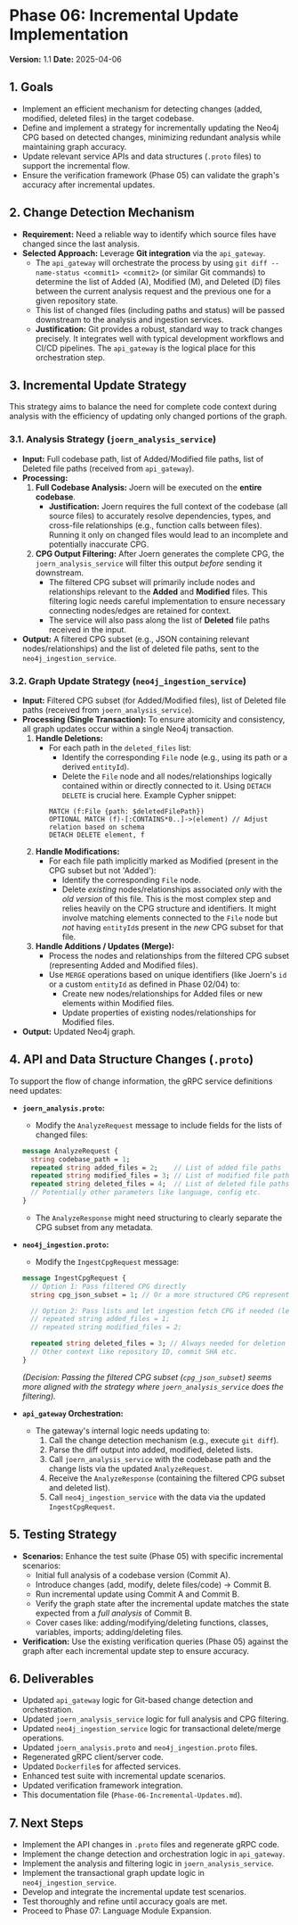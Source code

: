 # Phase 06: Incremental Update Implementation

**Version:** 1.1
**Date:** 2025-04-06

## 1. Goals

*   Implement an efficient mechanism for detecting changes (added, modified, deleted files) in the target codebase.
*   Define and implement a strategy for incrementally updating the Neo4j CPG based on detected changes, minimizing redundant analysis while maintaining graph accuracy.
*   Update relevant service APIs and data structures (`.proto` files) to support the incremental flow.
*   Ensure the verification framework (Phase 05) can validate the graph's accuracy after incremental updates.

## 2. Change Detection Mechanism

*   **Requirement:** Need a reliable way to identify which source files have changed since the last analysis.
*   **Selected Approach:** Leverage **Git integration** via the `api_gateway`.
    *   The `api_gateway` will orchestrate the process by using `git diff --name-status <commit1> <commit2>` (or similar Git commands) to determine the list of Added (A), Modified (M), and Deleted (D) files between the current analysis request and the previous one for a given repository state.
    *   This list of changed files (including paths and status) will be passed downstream to the analysis and ingestion services.
    *   **Justification:** Git provides a robust, standard way to track changes precisely. It integrates well with typical development workflows and CI/CD pipelines. The `api_gateway` is the logical place for this orchestration step.

## 3. Incremental Update Strategy

This strategy aims to balance the need for complete code context during analysis with the efficiency of updating only changed portions of the graph.

### 3.1. Analysis Strategy (`joern_analysis_service`)

*   **Input:** Full codebase path, list of Added/Modified file paths, list of Deleted file paths (received from `api_gateway`).
*   **Processing:**
    1.  **Full Codebase Analysis:** Joern will be executed on the **entire codebase**.
        *   **Justification:** Joern requires the full context of the codebase (all source files) to accurately resolve dependencies, types, and cross-file relationships (e.g., function calls between files). Running it only on changed files would lead to an incomplete and potentially inaccurate CPG.
    2.  **CPG Output Filtering:** After Joern generates the complete CPG, the `joern_analysis_service` will filter this output *before* sending it downstream.
        *   The filtered CPG subset will primarily include nodes and relationships relevant to the **Added** and **Modified** files. This filtering logic needs careful implementation to ensure necessary connecting nodes/edges are retained for context.
        *   The service will also pass along the list of **Deleted** file paths received in the input.
*   **Output:** A filtered CPG subset (e.g., JSON containing relevant nodes/relationships) and the list of deleted file paths, sent to the `neo4j_ingestion_service`.

### 3.2. Graph Update Strategy (`neo4j_ingestion_service`)

*   **Input:** Filtered CPG subset (for Added/Modified files), list of Deleted file paths (received from `joern_analysis_service`).
*   **Processing (Single Transaction):** To ensure atomicity and consistency, all graph updates occur within a single Neo4j transaction.
    1.  **Handle Deletions:**
        *   For each path in the `deleted_files` list:
            *   Identify the corresponding `File` node (e.g., using its path or a derived `entityId`).
            *   Delete the `File` node and all nodes/relationships logically contained within or directly connected to it. Using `DETACH DELETE` is crucial here. Example Cypher snippet:
              ```cypher
              MATCH (f:File {path: $deletedFilePath})
              OPTIONAL MATCH (f)-[:CONTAINS*0..]->(element) // Adjust relation based on schema
              DETACH DELETE element, f
              ```
    2.  **Handle Modifications:**
        *   For each file path implicitly marked as Modified (present in the CPG subset but not 'Added'):
            *   Identify the corresponding `File` node.
            *   Delete *existing* nodes/relationships associated *only* with the *old version* of this file. This is the most complex step and relies heavily on the CPG structure and identifiers. It might involve matching elements connected to the `File` node but *not* having `entityId`s present in the *new* CPG subset for that file.
    3.  **Handle Additions / Updates (Merge):**
        *   Process the nodes and relationships from the filtered CPG subset (representing Added and Modified files).
        *   Use `MERGE` operations based on unique identifiers (like Joern's `id` or a custom `entityId` as defined in Phase 02/04) to:
            *   Create new nodes/relationships for Added files or new elements within Modified files.
            *   Update properties of existing nodes/relationships for Modified files.
*   **Output:** Updated Neo4j graph.

## 4. API and Data Structure Changes (`.proto`)

To support the flow of change information, the gRPC service definitions need updates:

*   **`joern_analysis.proto`:**
    *   Modify the `AnalyzeRequest` message to include fields for the lists of changed files:
      ```protobuf
      message AnalyzeRequest {
        string codebase_path = 1;
        repeated string added_files = 2;    // List of added file paths
        repeated string modified_files = 3; // List of modified file paths
        repeated string deleted_files = 4;  // List of deleted file paths
        // Potentially other parameters like language, config etc.
      }
      ```
    *   The `AnalyzeResponse` might need structuring to clearly separate the CPG subset from any metadata.

*   **`neo4j_ingestion.proto`:**
    *   Modify the `IngestCpgRequest` message:
      ```protobuf
      message IngestCpgRequest {
        // Option 1: Pass filtered CPG directly
        string cpg_json_subset = 1; // Or a more structured CPG representation

        // Option 2: Pass lists and let ingestion fetch CPG if needed (less likely)
        // repeated string added_files = 1;
        // repeated string modified_files = 2;

        repeated string deleted_files = 3; // Always needed for deletion step
        // Other context like repository ID, commit SHA etc.
      }
      ```
      *(Decision: Passing the filtered CPG subset (`cpg_json_subset`) seems more aligned with the strategy where `joern_analysis_service` does the filtering).*

*   **`api_gateway` Orchestration:**
    *   The gateway's internal logic needs updating to:
        1.  Call the change detection mechanism (e.g., execute `git diff`).
        2.  Parse the diff output into added, modified, deleted lists.
        3.  Call `joern_analysis_service` with the codebase path and the change lists via the updated `AnalyzeRequest`.
        4.  Receive the `AnalyzeResponse` (containing the filtered CPG subset and deleted list).
        5.  Call `neo4j_ingestion_service` with the data via the updated `IngestCpgRequest`.

## 5. Testing Strategy

*   **Scenarios:** Enhance the test suite (Phase 05) with specific incremental scenarios:
    *   Initial full analysis of a codebase version (Commit A).
    *   Introduce changes (add, modify, delete files/code) -> Commit B.
    *   Run incremental update using Commit A and Commit B.
    *   Verify the graph state after the incremental update matches the state expected from a *full analysis* of Commit B.
    *   Cover cases like: adding/modifying/deleting functions, classes, variables, imports; adding/deleting files.
*   **Verification:** Use the existing verification queries (Phase 05) against the graph after each incremental update step to ensure accuracy.

## 6. Deliverables

*   Updated `api_gateway` logic for Git-based change detection and orchestration.
*   Updated `joern_analysis_service` logic for full analysis and CPG filtering.
*   Updated `neo4j_ingestion_service` logic for transactional delete/merge operations.
*   Updated `joern_analysis.proto` and `neo4j_ingestion.proto` files.
*   Regenerated gRPC client/server code.
*   Updated `Dockerfile`s for affected services.
*   Enhanced test suite with incremental update scenarios.
*   Updated verification framework integration.
*   This documentation file (`Phase-06-Incremental-Updates.md`).

## 7. Next Steps

*   Implement the API changes in `.proto` files and regenerate gRPC code.
*   Implement the change detection and orchestration logic in `api_gateway`.
*   Implement the analysis and filtering logic in `joern_analysis_service`.
*   Implement the transactional graph update logic in `neo4j_ingestion_service`.
*   Develop and integrate the incremental update test scenarios.
*   Test thoroughly and refine until accuracy goals are met.
*   Proceed to Phase 07: Language Module Expansion.